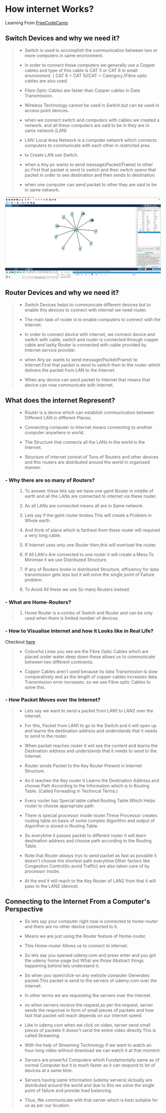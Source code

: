 # How internet Works?

Learning From [FreeCodeCamp](https://youtu.be/zN8YNNHcaZc)

## Switch Devices and why we need it?

> - Switch is used to accomplish the communication between two or more computers in same environment.
>
> - In order to connect these computers we generally use a Copper cables and type of this cable is CAT 5
>   or CAT 6 in small environment. ( CAT 6 > CAT 5)(CAT = Catergory.)Fibre optic cables are also used.
>
> - Fibre Optic Cables are faster than Copper cables in Data Transmission.
>
> - Wireless Technology cannot be used in Switch.but can be used in access point devices.
>
> - when we connect switch and computers with cables we created a network. and all these computers are said to be in they are in same network.(LAN)
>
> - LAN: Local Area Network is a computer network which connects computers to communicate with each other in restricted area.
>
> - to Create LAN use Switch.
>
> - when a Any pc wants to send message(Packet/Frame) to other pc.First that packet is send to switch and then switch opens that packet in order to see destination
>   and then sends to destination.
>
> - when one computer can send packet to other they are said to be in same network.

![Made in Cisco Packet Tracer](../img/LAN.png "Local Area Network")

## Router Devices and why we need it?

> - Switch Devices helps to communicate different devices but to enable this devices to connect with internet we need router.
>
> - The main task of router is to enable computers to connect with the Internet.
>
> - In order to connect device with internet, we connect device and switch with cable, switch and router is connected through copper cable and lastly Router is
>   connected with cable provided by Internet service provider.
>
> - when Any pc wants to send message(Packet/Frame) to Internet.First that packet is send to switch then to the router which delivers the packet from LAN
>   to the Internet.
>
> - When any device can send packet to internet that means that device can now communicate with Internet.

## What does the internet Represent?

> - Router is a device which can establish communication between Different LAN in different Places.
>
> - Connecting computer to Internet means connecting to another computer anywhere in world.
>
> - The Structure that connects all the LANs in the world is the Internet.
>
> - Structure of internet consist of Tons of Routers and other devices and this routers are distributed around the world in organised manner.

### - Why there are so many of Routers?

> 1. To answer these lets say we have one gaint Router in middle of earth and all the LANs are connected to internet via these router.
>
> 2. As all LANs are connected means all are in Same network.
>
> 3. Lets say if the gaint router brokes.This will create a Problem in Whole earth.
>
> 4. And think of place which is farthest from these router will required a very long cable.
>
> 5. If Internet uses only one Router then,this will overload the router.
>
> 6. If All LAN's Are connected to one router it will create a Mess.To Minimise it we use Distributed Structure.
>
> 7. If any of Routers broke in distributed Structure, efficiency for data transmission gets less but it will solve the single point of Failure problem.
>
> 8. To Avoid All these we use So many Routers instead.

### - What are Home-Routers?

> 1. Home Router is a combo of Switch and Router and can be only used when there is limited number of devices.

### - How to Visualise Internet and how it Looks like in Real Life?

Checkout [here](https://www.infrapedia.com/app)

> - Colourful Lines you see are the Fibre Optic Cables which are placed under water deep down these allows us to communicate between two different continents.
>
> - Copper Cables aren't used because its data Transmission is slow comparatively and as the length of copper cables increases data Transmission error increases.
>  so we use Fibre optic Cables to solve this.

### - How Packet Moves over the Internet?

> - Lets say we want to send a packet from LAN1 to LAN2 over the internet.
>
> - For this, Packet from LAN1 to go to the Switch and it will open up and learns the destination address and understands that it needs to send to the router.
>
> - When packet reaches router it will see the content and learns the Destination address and understands that it needs to send to the Internet.
>
> - Router sends Packet to the Key Router Present in Internet Structure.
>
> - As it reaches the Key router it Learns the Destination Address and choose Path According to the Information which is in Routing Table. (Called Forwading in Technical Terms.)
>
> - Every router has Special table called Routing Table.Which Helps router to choose appropriate path.
>
> - There is special processor inside router.These Processor creates routing table on basis of some complex Algorithm and output of Algorithm is stored in Routing Table.
>
> - So everytime it passes packet to different router it will learn destination address and choose path according to the Routing Table.
>
> - Note that Router always trys to send packet as fast as possible it doesn't choose the shortest path everytime.Other factors like Congestion Control(to avoid Traffic) are also taken care of 
> by processor inside.
>
> - At the end it will reach to the Key Router of LAN2 from that it will pass to the LAN2 (device).

## Connecting to the Internet From a Computer's Perspective

> - So lets say your computer right now is connected to home-router and there are no other device connected to it.
>
> - Means we are just using the Router feature of Home-router.
>
> - This Home-router Allows us to connect to internet.
>
> - So lets say you opened udemy.com and press enter and you got the udemy home-page but What are those Abstract things happening behind lets understand it.
>
> - So when you open/click-on any website computer Generates packet.This packet is send to the servers of udemy.com over the internet.
>
> - In other terms we are requesting the servers over the internet.
>
> - so when servers receive the request,as per the request, server sends the response in form of small pieces of packets and how fast that packet will reach depends on our internet speed.
>
> - Like in udemy.com when we click on video, server send small pieces of packets it doesn't send the entire video directly.This is called Streaming.
>
> - With the help of Streaming Technology if we want to watch an hour long video without download we can watch it at that moment.
>
> - Servers are powerful Computers which Fundamentally same as of normal Computer but it is much faster as it can respond to lot of devices at a same time.
>
> - Servers having same information (udemy servers) Actually are distributed around the world and due to this we solve the single point of failure and provide load balancing.
>
> - Thus, We communicate with that server which is best suitable for us as per our location.

